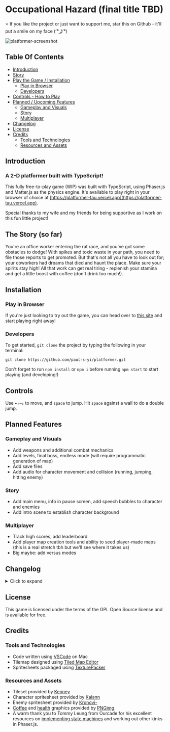 # Occupational Hazard (final title TBD)

⭐ If you like the project or just want to support me, star this on Github - it'll put a smile on my face ( ͡° ͜ʖ ͡°)

![platformer-screenshot](https://www.psycodes.com/_next/image?url=%2F_next%2Fstatic%2Fmedia%2Fproject-2.f394ee80.png&w=1920&q=75)

## Table Of Contents

- [Introduction](#introduction)
- [Story](#the-story-so-far)
- [Play the Game / Installation](#installation)
  - [Play in Browser](#play-in-browser)
  - [Developers](#developers)
- [Controls - How to Play](#controls)
- [Planned / Upcoming Features](#planned-features)
  - [Gameplay and Visuals](#gameplay-and-visuals)
  - [Story](#story)
  - [Multiplayer](#multiplayer)
- [Changelog](#changelog)
- [License](#license)
- [Credits](#credits)
  - [Tools and Technologies](#tools-and-technologies)
  - [Resources and Assets](#resources-and-assets)

## Introduction

### A 2-D platformer built with TypeScript!

This fully free-to-play game (WIP) was built with TypeScript, using Phaser.js and Matter.js as the physics engine. It's available to play right in your browser of choice at [https://platformer-tau.vercel.app](https://platformer-tau.vercel.app).

Special thanks to my wife and my friends for being supportive as I work on this fun little project!

## The Story (so far)

You're an office worker entering the rat race, and you've got some obstacles to dodge! With spikes and toxic waste in your path, you need to file those reports to get promoted. But that's not all you have to look out for; your coworkers had dreams that died and haunt the place. Make sure your spirits stay high! All that work can get real tiring - replenish your stamina and get a little boost with coffee (don't drink too much!).

## Installation

### Play in Browser

If you're just looking to try out the game, you can head over to [this site](https://platformer-tau.vercel.app) and start playing right away!

### Developers

To get started, `git clone` the project by typing the following in your terminal:

```
git clone https://github.com/paul-s-yi/platformer.git
```

Don't forget to run `npm install` or `npm i` before running `npm start` to start playing (and developing!)

## Controls

Use `←↑→↓` to move, and `space` to jump. Hit `space` against a wall to do a double jump.

## Planned Features

### Gameplay and Visuals

- Add weapons and additional combat mechanics
- Add levels, final boss, endless mode (will require programmatic generation of map)
- Add save files
- Add audio for character movement and collision (running, jumping, hitting enemy)

### Story

- Add main menu, info in pause screen, add speech bubbles to character and enemies
- Add intro scene to establish character background

### Multiplayer

- Track high scores, add leaderboard
- Add player map creation tools and ability to seed player-made maps (this is a real stretch tbh but we'll see where it takes us)
- Big maybe: add versus modes

## Changelog

<details>

<summary>Click to expand</summary>

### 2023-08-30

Took a little break to focus on work, but I'm back!

- Updated readme and added changelog (retroactive)
- Added basic enemy movement logic (looking into more advanced targeting AI)

### 2023-08-12

- Added enemy sprites
- Added health and stamina items and placement
- Added job titles and advancement logic
- Added listeners for health and stamina changes upon collisions

### 2023-08-04

- Added new fonts (and relevant typings)
- Added collision logic for hazards

### 2023-08-03

- Added tilemap, powerup graphics

</details>

## License

This game is licensed under the terms of the GPL Open Source license and is available for free.

## Credits

### Tools and Technologies

- Code written using [VSCode](https://code.visualstudio.com/) on Mac
- Tilemap designed using [Tiled Map Editor](https://www.mapeditor.org/)
- Spritesheets packaged using [TexturePacker](https://www.codeandweb.com/texturepacker)

### Resources and Assets

- Tileset provided by [Kenney](https://kenney.nl/assets/platformer-pack-industrial)
- Character spritesheet provided by [Kalann](https://kalann.itch.io/a-normal-guy-that-gets-super-strong-normal-guy)
- Enemy spritesheet provided by [Kronovi-](https://darkpixel-kronovi.itch.io/undead-executioner)
- [Coffee](https://pngimg.com/image/16848) and [health](https://pngimg.com/image/68059) graphics provided by [PNGimg](https://pngimg.com)
- A warm thank you to Tommy Leung from Ourcade for his excellent resources on [implementing state machines](https://blog.ourcade.co/posts/2021/character-logic-state-machine-typescript/) and working out other kinks in Phaser.js.
